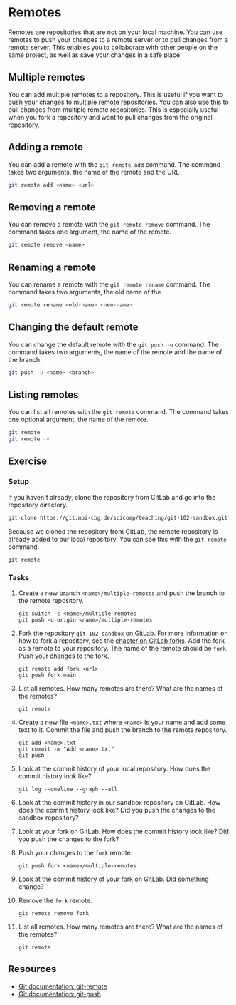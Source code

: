 # Remotes

Remotes are repositories that are not on your local machine. You can use remotes to push your changes to a remote server
or to pull changes from a remote server. This enables you to collaborate with other people on the same project, as well
as save your changes in a safe place.

## Multiple remotes

You can add multiple remotes to a repository. This is useful if you want to push your changes to multiple remote
repositories. You can also use this to pull changes from multiple remote repositories. This is especially useful when
you fork a repository and want to pull changes from the original repository.

## Adding a remote

You can add a remote with the `git remote add` command. The command takes two arguments, the name of the remote and the
URL

```bash
git remote add <name> <url>
```

## Removing a remote

You can remove a remote with the `git remote remove` command. The command takes one argument, the name of the remote.

```bash
git remote remove <name>
```

## Renaming a remote

You can rename a remote with the `git remote rename` command. The command takes two arguments, the old name of the

```bash
git remote rename <old-name> <new-name>
```

## Changing the default remote

You can change the default remote with the `git push -u` command. The command takes two arguments, the name of
the remote and the name of the branch.

```bash
git push -u <name> <branch>
```

## Listing remotes

You can list all remotes with the `git remote` command. The command takes one optional argument, the name of the remote.

```bash
git remote
git remote -v
```

## Exercise

### Setup

If you haven't already, clone the repository from GitLab and go into the repository directory.

```bash
git clone https://git.mpi-cbg.de/scicomp/teaching/git-102-sandbox.git
```

Because we cloned the repository from GitLab, the remote repository is already added to our local repository. You can
see this with the `git remote` command.

```bash,reveal
git remote
```

### Tasks

1. Create a new branch `<name>/multiple-remotes` and push the branch to the remote repository.

    ```bash,reveal
    git switch -c <name>/multiple-remotes
    git push -u origin <name>/multiple-remotes
    ```

2. Fork the repository `git-102-sandbox` on GitLab. For more information on how to fork a repository, see
   the [chapter on GitLab forks](../03-gitlab/02-forks.md). Add the fork as a remote to your repository. The name of the
   remote should be `fork`. Push your changes to the fork.

    ```bash,reveal
    git remote add fork <url>
    git push fork main
    ```

3. List all remotes. How many remotes are there? What are the names of the remotes?

    ```bash,reveal
    git remote
    ```

4. Create a new file `<name>.txt` where `<name>` is your name and add some text to it. Commit the file and push the
   branch to the remote repository.

    ```bash,reveal
    git add <name>.txt
    git commit -m "Add <name>.txt"
    git push
    ```

5. Look at the commit history of your local repository. How does the commit history look like?

   ```bash,reveal
   git log --oneline --graph --all
   ```

6. Look at the commit history in our sandbox repository on GitLab. How does the commit history look like? Did you push
   the changes to the sandbox repository?

7. Look at your fork on GitLab. How does the commit history look like? Did you push the changes to the fork?

8. Push your changes to the `fork` remote.

    ```bash,reveal
    git push fork <name>/multiple-remotes
    ```

9. Look at the commit history of your fork on GitLab. Did something change?

10. Remove the `fork` remote.

    ```bash,reveal
    git remote remove fork
    ```

11. List all remotes. How many remotes are there? What are the names of the remotes?

    ```bash,reveal
    git remote
    ```

## Resources

- [Git documentation: git-remote](https://git-scm.com/docs/git-remote)
- [Git documentation: git-push](https://git-scm.com/docs/git-push)
